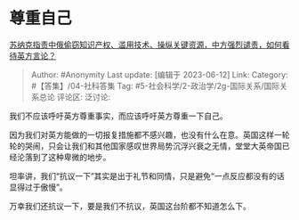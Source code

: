 # 尊重自己
[苏纳克指责中俄偷窃知识产权、滥用技术、操纵关键资源，中方强烈谴责，如何看待英方言论？](https://www.zhihu.com/question/605826161/answer/3069595812)

> Author: #Anonymity
> Last update: [编辑于 2023-06-12]
> Link:
> Category: #【答集】/04-社科答集
> Tag: #5-社会科学/2-政治学/2g-国际关系/国际关系总论
> 评论区:
> 泛讨论:

我们不应该呼吁英方尊重事实，而应该呼吁英方尊重一下自己。

因为我们对英方能做的一切报复措施都不感兴趣，也没有什么在意。英国这样一轮轮的哭闹，只会让我们和其他国家感叹世界局势沉浮兴衰之无情，堂堂大英帝国已经沦落到了这种卑微的地步。

坦率讲，我们“抗议一下”其实是出于礼节和同情，只是避免“一点反应都没有的话显得过于傲慢”。

万幸我们还抗议一下，要是我们不抗议，英国这台阶都不知道怎么下。
